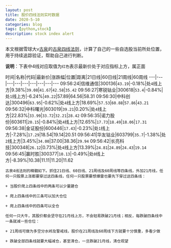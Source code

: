 ```yaml
---
layout: post
title: 股价四线法则实时数据
date: 2020-5-10
categories: blog
tags: [python,stock]
description: stock index alert
---
```



本文根据雪球大v[古泉](https://xueqiu.com/u/7148646888)的[古泉四线法则](https://xueqiu.com/7148646888/130498192)，计算了自己的一些自选股当前所处位置，用于持续追踪验证，帮助自己进行判断。

**说明**：下表中4线对应取值为`红色`表示最新价处于对应指标上方，属正面

时间|名称|代码|最新价|涨跌幅|位置|距离|21日线|60日线|21周线|60周线
---|---|---|---|---|---|---|---|---
09:56:24|信维通信|300136|`43.19`|-0.18%|处`4`线上方|9.38%|`39.08`|`41.67`|`42.58`|`35.42`
09:56:27|寒锐钴业|300618|`53.4`|-0.84%|处`1`线上方|-6.24%|`49.22`|57.89|64.56|58.31
09:56:30|中科创达|300496|`63.95`|-0.62%|处`4`线上方|18.69%|`57.53`|`60.88`|`57.86`|`43.21`
09:56:32|中科曙光|603019|`39.21`|0.20%|处`4`线上方|22.83%|`33.99`|`33.72`|`32.21`|`28.42`
09:56:35|诺力股份|603611|`20.15`|-0.84%|处`4`线上方|12.65%|`17.73`|`18.49`|`18.06`|`17.31`
09:56:38|金证股份|600446|`17.43`|-0.23%|处`1`线上方|-7.28%|`17.29`|18.54|19.14|20.51
09:56:41|华友钴业|603799|`35.7`|-1.38%|处`2`线上方|3.45%|`34.00`|37.00|38.36|`29.94`
09:56:42|长亮科技|300348|`26.12`|0.73%|处`4`线上方|13.39%|`24.81`|`24.89`|`24.43`|`19.14`
09:56:45|赢时胜|300377|`10.13`|-0.49%|处`0`线上方|-8.39%|10.38|11.11|11.20|11.62

```
古泉4线法则的精髓如下。抓住21日线、60日线、21周线及60周线等四条线，外加21月线，任何一只股票上涨都要穿过这四条线，任何一只股票要想爆雷也要先下穿过这四条线：

+ 当股价爬上四条线中的两条可以少量建仓

+ 爬上四条线中的三条可以加大仓位

+ 爬上四条线中的四条可以全仓

任何一只大牛，其股价都会坚守在21月线上方，不会轻易跌破21月线；相反，每跌破四条线中一条就减一些仓位：

+ 21周线可做为多空分水岭及警戒线，股价在21周线及60周线下方就要十分慎重，多看少做

+ 跌破全部四条线就要大幅减仓，甚至清仓，一旦跌破21月线，清仓观望
```